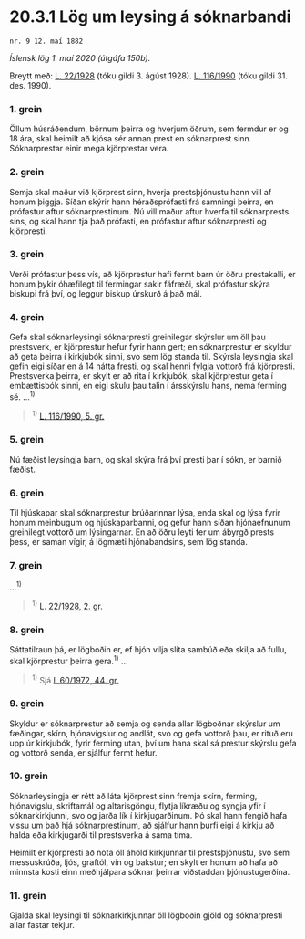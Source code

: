 # 20.3.1 Lög um leysing á sóknarbandi

`nr. 9 12. maí 1882`

_Íslensk lög 1. maí 2020 (útgáfa 150b)._

Breytt með:
[L. 22/1928](https://althingi.is/altext/stjt/1928.022.html) (tóku gildi 3. ágúst 1928).
[L. 116/1990](https://althingi.is/altext/stjt/1990.116.html) (tóku gildi 31. des. 1990).

### 1. grein

Öllum húsráðendum, börnum þeirra og hverjum öðrum, sem fermdur er og 18 ára, skal heimilt að kjósa sér annan prest en sóknarprest sinn. Sóknarprestar einir mega kjörprestar vera.

### 2. grein

Semja skal maður við kjörprest sinn, hverja prestsþjónustu hann vill af honum þiggja. Síðan skýrir hann héraðsprófasti frá samningi þeirra, en prófastur aftur sóknarprestinum. Nú vill maður aftur hverfa til sóknarprests síns, og skal hann tjá það prófasti, en prófastur aftur sóknarpresti og kjörpresti.

### 3. grein

Verði prófastur þess vís, að kjörprestur hafi fermt barn úr öðru prestakalli, er honum þykir óhæfilegt til fermingar sakir fáfræði, skal prófastur skýra biskupi frá því, og leggur biskup úrskurð á það mál.

### 4. grein

Gefa skal sóknarleysingi sóknarpresti greinilegar skýrslur um öll þau prestsverk, er kjörprestur hefur fyrir hann gert; en sóknarprestur er skyldur að geta þeirra í kirkjubók sinni, svo sem lög standa til. Skýrsla leysingja skal gefin eigi síðar en á 14 nátta fresti, og skal henni fylgja vottorð frá kjörpresti. Prestsverka þeirra, er skylt er að rita í kirkjubók, skal kjörprestur geta í embættisbók sinni, en eigi skulu þau talin í ársskýrslu hans, nema ferming sé. …<sup>1)</sup> 

> <sup>1)</sup> [L. 116/1990, 5. gr.](https://althingi.is/altext/stjt/1990.116.html)

### 5. grein

Nú fæðist leysingja barn, og skal skýra frá því presti þar í sókn, er barnið fæðist.

### 6. grein

Til hjúskapar skal sóknarprestur brúðarinnar lýsa, enda skal og lýsa fyrir honum meinbugum og hjúskaparbanni, og gefur hann síðan hjónaefnunum greinilegt vottorð um lýsingarnar. En að öðru leyti fer um ábyrgð prests þess, er saman vígir, á lögmæti hjónabandsins, sem lög standa.

### 7. grein

…<sup>1)</sup> 

> <sup>1)</sup> [L. 22/1928, 2. gr.](https://althingi.is/altext/stjt/1928.022.html#G2)

### 8. grein

Sáttatilraun þá, er lögboðin er, ef hjón vilja slíta sambúð eða skilja að fullu, skal kjörprestur þeirra gera.<sup>1)</sup> …

> <sup>1)</sup> Sjá [l. 60/1972, 44. gr.](/altext/stjtnr.md#1972060?g44) 



### 9. grein

Skyldur er sóknarprestur að semja og senda allar lögboðnar skýrslur um fæðingar, skírn, hjónavígslur og andlát, svo og gefa vottorð þau, er rituð eru upp úr kirkjubók, fyrir ferming utan, því um hana skal sá prestur skýrslu gefa og vottorð senda, er sjálfur fermt hefur.

### 10. grein

Sóknarleysingja er rétt að láta kjörprest sinn fremja skírn, ferming, hjónavígslu, skriftamál og altarisgöngu, flytja líkræðu og syngja yfir í sóknarkirkjunni, svo og jarða lík í kirkjugarðinum. Þó skal hann fengið hafa vissu um það hjá sóknarprestinum, að sjálfur hann þurfi eigi á kirkju að halda eða kirkjugarði til prestsverka á sama tíma.

Heimilt er kjörpresti að nota öll áhöld kirkjunnar til prestsþjónustu, svo sem messuskrúða, ljós, graftól, vín og bakstur; en skylt er honum að hafa að minnsta kosti einn meðhjálpara sóknar þeirrar viðstaddan þjónustugerðina.

### 11. grein

Gjalda skal leysingi til sóknarkirkjunnar öll lögboðin gjöld og sóknarpresti allar fastar tekjur.
